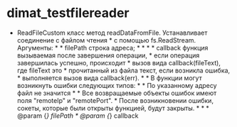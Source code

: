 # dimat_testfilereader
 * ReadFileCustom класс метод readDataFromFile. Устанавливает соединение с файлом чтения   * с помощью fs.ReadStream. Аргументы:  *  *    filePath       строка адреса;  *                     *  *  *    callback       функция вызываемая после завершения операции,  *                   если операция завершилась успешно, происходит   *                   вызов вида callback(fileText), где fileText это  *                   прочитанный из файла текст, если возникла ошибка,  *                   выполняется вызов вида callback(err).  *  * В функции могут возникнуть ошибки следующих типов:  *  *    По указанному адресу файл не значится  *  * Все возвращаемые объекты ошибок имеют поля "remoteIp" и "remotePort".  * После возникновении ошибки, сокеты, которые были открыты функцией, будут закрыты.  *  *   * @param {*} filePath   * @param {*} callback 
